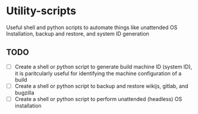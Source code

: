 # Utility-scripts
Useful shell and python scripts to automate things like unattended OS Installation, backup and restore, and system ID generation

## TODO
- [ ] Create a shell or python script to generate build machine ID (system ID), it is paritcularly useful for identifying the machine configuration of a build
- [ ] Create a shell or python script to backup and restore wikijs, gitlab, and bugzilla
- [ ] Create a shell or python script to perform unattended (headless) OS installation
